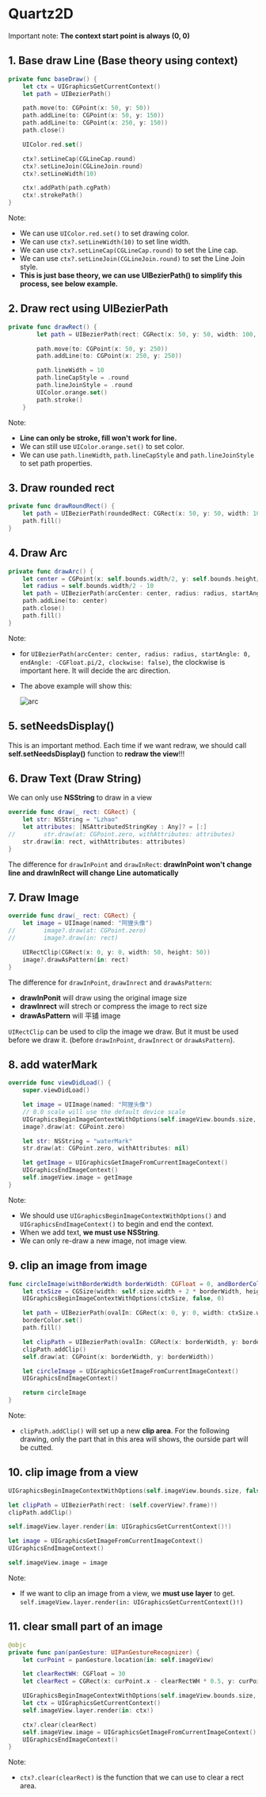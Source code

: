 # Quartz2D

Important note: **The context start point is always (0, 0)**

## 1. Base draw Line (Base theory using context)

```swift
private func baseDraw() {
    let ctx = UIGraphicsGetCurrentContext()
    let path = UIBezierPath()

    path.move(to: CGPoint(x: 50, y: 50))
    path.addLine(to: CGPoint(x: 50, y: 150))
    path.addLine(to: CGPoint(x: 250, y: 150))
    path.close()

    UIColor.red.set()

    ctx?.setLineCap(CGLineCap.round)
    ctx?.setLineJoin(CGLineJoin.round)
    ctx?.setLineWidth(10)

    ctx!.addPath(path.cgPath)
    ctx!.strokePath()
}
```

Note:

- We can use `UIColor.red.set()` to set drawing color.
- We can use `ctx?.setLineWidth(10)` to set line width.
- We can use `ctx?.setLineCap(CGLineCap.round)` to set the Line cap.
- We can use `ctx?.setLineJoin(CGLineJoin.round)` to set the Line Join style.
- **This is just base theory, we can use UIBezierPath() to simplify this process, see below example.**

## 2. Draw rect using UIBezierPath

```swift
private func drawRect() {
        let path = UIBezierPath(rect: CGRect(x: 50, y: 50, width: 100, height: 100))

        path.move(to: CGPoint(x: 50, y: 250))
        path.addLine(to: CGPoint(x: 250, y: 250))

        path.lineWidth = 10
        path.lineCapStyle = .round
        path.lineJoinStyle = .round
        UIColor.orange.set()
        path.stroke()
    }
```

Note:

- **Line can only be stroke, fill won't work for line.**
- We can still use `UIColor.orange.set()` to set color.
- We can use `path.lineWidth`, `path.lineCapStyle` and `path.lineJoinStyle` to set path properties.

## 3. Draw rounded rect

```swift
private func drawRoundRect() {
    let path = UIBezierPath(roundedRect: CGRect(x: 50, y: 50, width: 100, height: 100) , cornerRadius: 25)
    path.fill()
}
```

## 4. Draw Arc

```swift
private func drawArc() {
    let center = CGPoint(x: self.bounds.width/2, y: self.bounds.height/2)
    let radius = self.bounds.width/2 - 10
    let path = UIBezierPath(arcCenter: center, radius: radius, startAngle: 0, endAngle: -CGFloat.pi/2, clockwise: false)
    path.addLine(to: center)
    path.close()
    path.fill()
}
```

Note:

- for `UIBezierPath(arcCenter: center, radius: radius, startAngle: 0, endAngle: -CGFloat.pi/2, clockwise: false)`, the clockwise is important here. It will decide the arc direction.
- The above example will show this:

  ![arc](images/quartz2D//arc.jpg)

## 5. setNeedsDisplay()

This is an important method. Each time if we want redraw, we should call **self.setNeedsDisplay()** function to **redraw the view**!!!

## 6. Draw Text (Draw String)

We can only use **NSString** to draw in a view

```swift
override func draw(_ rect: CGRect) {
    let str: NSString = "Lzhao"
    let attributes: [NSAttributedStringKey : Any]? = [:]
//        str.draw(at: CGPoint.zero, withAttributes: attributes)
    str.draw(in: rect, withAttributes: attributes)
}
```

The difference for `drawInPoint` and `drawInRect`: **drawInPoint won't change line and drawInRect will change Line automatically**

## 7. Draw Image

```swift
override func draw(_ rect: CGRect) {
    let image = UIImage(named: "阿狸头像")
//        image?.draw(at: CGPoint.zero)
//        image?.draw(in: rect)

    UIRectClip(CGRect(x: 0, y: 0, width: 50, height: 50))
    image?.drawAsPattern(in: rect)
}
```

The difference for `drawInPoint`, `drawInrect` and `drawAsPattern`:

- **drawInPonit** will draw using the original image size
- **drawInrect** will strech or compress the image to rect size
- **drawAsPattern** will 平铺 image

`UIRectClip` can be used to clip the image we draw. But it must be used before we draw it. (before `drawInPoint`, `drawInrect` or `drawAsPattern`).

## 8. add waterMark

```swift
override func viewDidLoad() {
    super.viewDidLoad()

    let image = UIImage(named: "阿狸头像")
    // 0.0 scale will use the default device scale
    UIGraphicsBeginImageContextWithOptions(self.imageView.bounds.size, false, 0.0)
    image?.draw(at: CGPoint.zero)

    let str: NSString = "waterMark"
    str.draw(at: CGPoint.zero, withAttributes: nil)

    let getImage = UIGraphicsGetImageFromCurrentImageContext()
    UIGraphicsEndImageContext()
    self.imageView.image = getImage
}
```

Note:

- We should use `UIGraphicsBeginImageContextWithOptions()` and `UIGraphicsEndImageContext()` to begin and end the context.
- When we add text, **we must use NSString**.
- We can only re-draw a new image, not image view.

## 9. clip an image from image

```swift
func circleImage(withBorderWidth borderWidth: CGFloat = 0, andBorderColor borderColor: UIColor = UIColor.clear) -> UIImage? {
    let ctxSize = CGSize(width: self.size.width + 2 * borderWidth, height: self.size.height + 2 * borderWidth)
    UIGraphicsBeginImageContextWithOptions(ctxSize, false, 0)

    let path = UIBezierPath(ovalIn: CGRect(x: 0, y: 0, width: ctxSize.width, height: ctxSize.height))
    borderColor.set()
    path.fill()

    let clipPath = UIBezierPath(ovalIn: CGRect(x: borderWidth, y: borderWidth, width: self.size.width, height: self.size.height))
    clipPath.addClip()
    self.draw(at: CGPoint(x: borderWidth, y: borderWidth))

    let circleImage = UIGraphicsGetImageFromCurrentImageContext()
    UIGraphicsEndImageContext()

    return circleImage
}
```

Note:

- `clipPath.addClip()` will set up a new **clip area**. For the following drawing, only the part that in this area will shows, the ourside part will be cutted.

## 10. clip image from a view

```swift
UIGraphicsBeginImageContextWithOptions(self.imageView.bounds.size, false, 0)

let clipPath = UIBezierPath(rect: (self.coverView?.frame)!)
clipPath.addClip()

self.imageView.layer.render(in: UIGraphicsGetCurrentContext()!)

let image = UIGraphicsGetImageFromCurrentImageContext()
UIGraphicsEndImageContext()

self.imageView.image = image
```

Note:

- If we want to clip an image from a view, we **must use layer** to get. `self.imageView.layer.render(in: UIGraphicsGetCurrentContext()!)`

## 11. clear small part of an image

```swift
@objc
private func pan(panGesture: UIPanGestureRecognizer) {
    let curPoint = panGesture.location(in: self.imageView)

    let clearRectWH: CGFloat = 30
    let clearRect = CGRect(x: curPoint.x - clearRectWH * 0.5, y: curPoint.y - clearRectWH * 0.5, width: clearRectWH, height: clearRectWH)

    UIGraphicsBeginImageContextWithOptions(self.imageView.bounds.size, false, 0)
    let ctx = UIGraphicsGetCurrentContext()
    self.imageView.layer.render(in: ctx!)

    ctx?.clear(clearRect)
    self.imageView.image = UIGraphicsGetImageFromCurrentImageContext()
    UIGraphicsEndImageContext()
}
```

Note:

- `ctx?.clear(clearRect)` is the function that we can use to clear a rect area.
